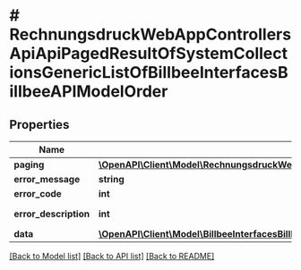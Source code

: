 # # RechnungsdruckWebAppControllersApiApiPagedResultOfSystemCollectionsGenericListOfBillbeeInterfacesBillbeeAPIModelOrder

## Properties

Name | Type | Description | Notes
------------ | ------------- | ------------- | -------------
**paging** | [**\OpenAPI\Client\Model\RechnungsdruckWebAppControllersApiApiPagedResultPagingInformationOfSystemCollectionsGenericListOfBillbeeInterfacesBillbeeAPIModelOrder**](RechnungsdruckWebAppControllersApiApiPagedResultPagingInformationOfSystemCollectionsGenericListOfBillbeeInterfacesBillbeeAPIModelOrder.md) |  | [optional]
**error_message** | **string** |  | [optional]
**error_code** | **int** |  | [optional]
**error_description** | **int** |  | [optional] [readonly]
**data** | [**\OpenAPI\Client\Model\BillbeeInterfacesBillbeeAPIModelOrder[]**](BillbeeInterfacesBillbeeAPIModelOrder.md) |  | [optional]

[[Back to Model list]](../../README.md#models) [[Back to API list]](../../README.md#endpoints) [[Back to README]](../../README.md)
